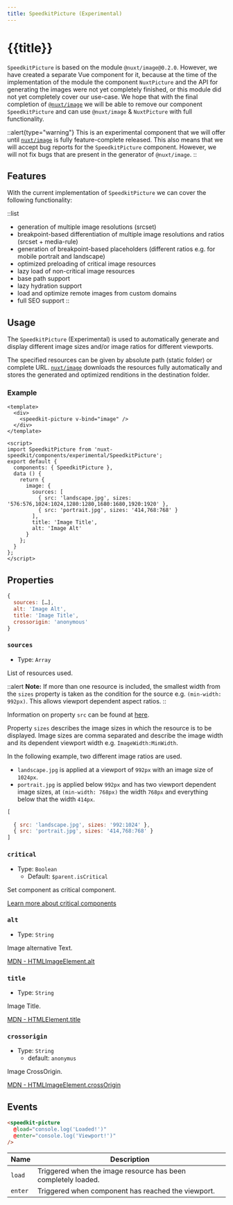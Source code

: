 ```yaml
---
title: SpeedkitPicture (Experimental)
---
```


# {{title}}

`SpeedkitPicture` is based on the module `@nuxt/image@0.2.0`. However, we have created a separate Vue component for it, because at the time of the implementation of the module the component `NuxtPicture` and the API for generating the images were not yet completely finished, or this module did not yet completely cover our use-case. We hope that with the final completion of [`@nuxt/image`](https://image.nuxtjs.org/) we will be able to remove our component `SpeedkitPicture` and can use `@nuxt/image` & `NuxtPicture` with full functionality.

::alert{type="warning"}
This is an experimental component that we will offer until [`nuxt/image`](https://image.nuxtjs.org/) is fully feature-complete released. This also means that we will accept bug reports for the `SpeedkitPicture` component. However, we will not fix bugs that are present in the generator of `@nuxt/image`.
::

## Features

With the current implementation of `SpeedkitPicture` we can cover the following functionality:

::list

- generation of multiple image resolutions (srcset)
- breakpoint-based differentiation of multiple image resolutions and ratios (srcset + media-rule)
- generation of breakpoint-based placeholders (different ratios e.g. for mobile portrait and landscape)
- optimized preloading of critical image resources
- lazy load of non-critical image resources
- base path support
- lazy hydration support
- load and optimize remote images from custom domains
- full SEO support
::

## Usage

The `SpeedkitPicture` (Experimental) is used to automatically generate and display different image sizes and/or image ratios for different viewports.

The specified resources can be given by absolute path (static folder) or complete URL. [`nuxt/image`](https://image.nuxtjs.org/) downloads the resources fully automatically and stores the generated and optimized renditions in the destination folder.

### Example

````vue
<template>
  <div>
    <speedkit-picture v-bind="image" />
  </div>
</template>

<script>
import SpeedkitPicture from 'nuxt-speedkit/components/experimental/SpeedkitPicture';
export default {
  components: { SpeedkitPicture },
  data () {
    return {
      image: {
        sources: [
          { src: 'landscape.jpg', sizes: '576:576,1024:1024,1280:1280,1680:1680,1920:1920' },
          { src: 'portrait.jpg', sizes: '414,768:768' }
        ],
        title: 'Image Title',
        alt: 'Image Alt'
      }
    };
  }
};
</script>
````

## Properties

````js
{
  sources: […],
  alt: 'Image Alt',
  title: 'Image Title',
  crossorigin: 'anonymous'
}
````

### `sources`

- Type: `Array`

List of resources used.

::alert
<strong>Note:</strong> If more than one resource is included, the smallest width from the `sizes` property is taken as the condition for the source e.g. `(min-width: 992px)`.
This allows viewport dependent aspect ratios.
::

Information on property `src` can be found at [here](https://image.nuxtjs.org/components/nuxt-img#src).

Property `sizes` describes the image sizes in which the resource is to be displayed. Image sizes are comma separated and describe the image width and its dependent viewport width e.g. `ImageWidth:MinWidth`.

In the following example, two different image ratios are used.

- `landscape.jpg` is applied at a viewport of `992px` with an image size of `1024px`.  
- `portrait.jpg` is applied below `992px` and has two viewport dependent image sizes, at `(min-width: 768px)` the width `768px` and everything below that the width `414px`.

````js
[
  
  { src: 'landscape.jpg', sizes: '992:1024' },
  { src: 'portrait.jpg', sizes: '414,768:768' }
]
````

####

### `critical`

- Type: `Boolean`
  - Default: `$parent.isCritical`

Set component as critical component.

[Learn more about critical components](/usage#critical-prop-for-critical-components)

### `alt`

- Type: `String`

Image alternative Text.

[MDN - HTMLImageElement.alt](https://developer.mozilla.org/en-US/docs/Web/API/HTMLImageElement/alt)

### `title`

- Type: `String`

Image Title.

[MDN - HTMLElement.title](https://developer.mozilla.org/en-US/docs/Web/API/HTMLElement/title)

### `crossorigin`

- Type: `String`
  - default: `anonymus`

Image CrossOrigin.

[MDN - HTMLImageElement.crossOrigin](https://developer.mozilla.org/en-US/docs/Web/API/HTMLImageElement/crossOrigin)

## Events

````html
<speedkit-picture 
  @load="console.log('Loaded!')" 
  @enter="console.log('Viewport!')" 
/>
````

| Name    | Description                                                   |
| ------- | ------------------------------------------------------------- |
| `load`  | Triggered when the image resource has been completely loaded. |
| `enter` | Triggered when component has reached the viewport.            |
